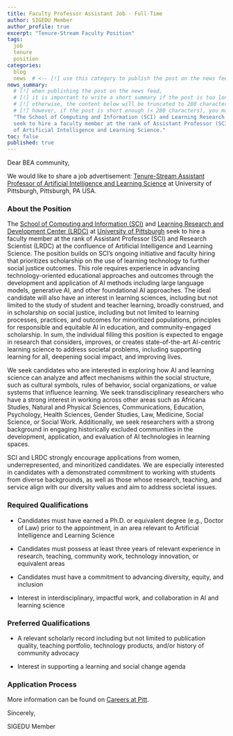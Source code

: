 ```yaml
---
title: Faculty Professor Assistant Job - Full-Time
author: SIGEDU Member
author_profile: true
excerpt: "Tenure-Stream Faculty Position"
tags:
  job
  tenure
  position
categories:
  blog
  news  # <-- [!] use this category to publish the post on the news feed  
news_summary: 
  # [!] when publishing the post on the news feed,
  # [!] it is important to write a short summary if the post is too long (~several paragraphs)
  # [!] otherwise, the content below will be truncated to 280 characters on the news feed
  # [!] however, if the post is short enough (< 280 characters), you may disregard this option
  "The School of Computing and Information (SCI) and Learning Research and Development Center (LRDC) at University of Pittsburgh 
  seek to hire a faculty member at the rank of Assistant Professor (SCI) and Research Scientist (LRDC) at the confluence 
  of Artificial Intelligence and Learning Science."
toc: false
published: true
---
```


Dear BEA community,

We would like to share a job advertisement: [Tenure-Stream Assistant Professor of Artificial Intelligence and Learning Science](https://cfopitt.taleo.net/careersection/pitt_faculty_external/jobdetail.ftl?job=23007623&tz=GMT-04%3A00&tzname=America%2FNew_York) at 
University of Pittsburgh, Pittsburgh, PA USA.

### About the Position
The [School of Computing and Information (SCI)](https://www.sci.pitt.edu/) and [Learning Research and Development Center (LRDC)](https://www.lrdc.pitt.edu/) at [University of Pittsburgh](https://www.pitt.edu/) seek to hire a faculty member at the rank of Assistant Professor (SCI) and Research Scientist (LRDC) at the confluence of Artificial Intelligence and Learning Science. The position builds on SCI’s ongoing initiative and faculty hiring that prioritizes scholarship on the use of learning technology to further social justice outcomes. This role requires experience in advancing technology-oriented educational approaches and outcomes through the development and application of AI methods including large language models, generative AI, and other foundational AI approaches. The ideal candidate will also have an interest in learning sciences, including but not limited to the study of student and teacher learning, broadly construed, and in scholarship on social justice, including but not limited to learning processes, practices, and outcomes for minoritized populations, principles for responsible and equitable AI in education, and community-engaged scholarship. In sum, the individual filling this position is expected to engage in research that considers, improves, or creates state-of-the-art AI-centric learning science to address societal problems, including supporting learning for all, deepening social impact, and improving lives. 

We seek candidates who are interested in exploring how AI and learning science can analyze and 
affect mechanisms within the social structure, such as cultural symbols, rules of behavior, 
social organizations, or value systems that influence learning. We seek transdisciplinary 
researchers who have a strong interest in working across other areas such as Africana Studies, Natural and Physical Sciences, Communications, Education, Psychology, Health Sciences, Gender Studies, Law, Medicine, Social Science, or Social Work. Additionally, we seek researchers with a strong background in engaging historically excluded communities in the development, application, and evaluation of AI technologies in learning spaces.

SCI and LRDC strongly encourage applications from women, underrepresented, and minoritized candidates. We are especially interested in candidates with a demonstrated commitment to working with students from diverse backgrounds, as well as those whose research, teaching, and service align with our diversity values and aim to address societal issues.

### Required Qualifications
* Candidates must have earned a Ph.D. or equivalent degree (e.g., Doctor of Law) prior to the appointment, in an area relevant to Artificial Intelligence and Learning Science 

* Candidates must possess at least three years of relevant experience in research, teaching, community work, technology innovation, or equivalent areas

* Candidates must have a commitment to advancing diversity, equity, and inclusion

* Interest in interdisciplinary, impactful work, and collaboration in AI and learning science

### Preferred Qualifications
* A relevant scholarly record including but not limited to publication quality, teaching portfolio, technology products, and/or history of community advocacy

* Interest in supporting a learning and social change agenda

### Application Process
More information can be found on [Careers at Pitt](https://cfopitt.taleo.net/careersection/pitt_faculty_external/jobdetail.ftl?job=23007623&tz=GMT-04%3A00&tzname=America%2FNew_York).


Sincerely,

SIGEDU Member

